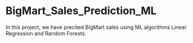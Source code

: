 # BigMart_Sales_Prediction_ML
In this project, we have precited BigMart sales using ML algorithms Linear Regression and Random Forests.
